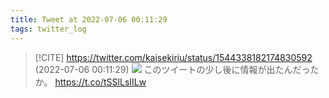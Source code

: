 ```yaml
---
title: Tweet at 2022-07-06 00:11:29
tags: twitter_log
---
```


> [!CITE] https://twitter.com/kaisekiriu/status/1544338182174830592 (2022-07-06 00:11:29)
> ![](https://twitter.com/kaisekiriu/status/1544338182174830592)
> このツイートの少し後に情報が出たんだったか。
> https://t.co/tSSlLsIILw
